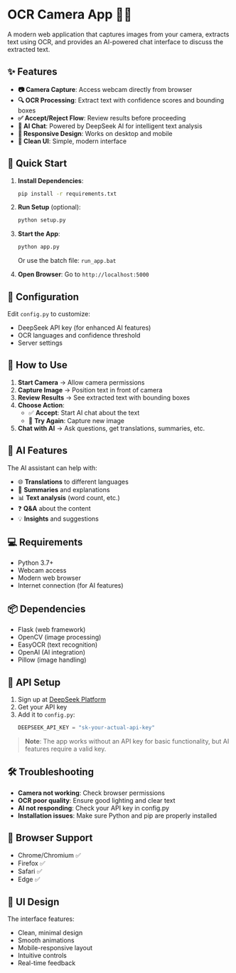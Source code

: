 # OCR Camera App 📸💬

A modern web application that captures images from your camera, extracts text using OCR, and provides an AI-powered chat interface to discuss the extracted text.

## ✨ Features

- **📷 Camera Capture**: Access webcam directly from browser
- **🔍 OCR Processing**: Extract text with confidence scores and bounding boxes
- **✅ Accept/Reject Flow**: Review results before proceeding
- **🤖 AI Chat**: Powered by DeepSeek AI for intelligent text analysis
- **📱 Responsive Design**: Works on desktop and mobile
- **🎨 Clean UI**: Simple, modern interface

## 🚀 Quick Start

1. **Install Dependencies**:

   ```bash
   pip install -r requirements.txt
   ```

2. **Run Setup** (optional):

   ```bash
   python setup.py
   ```

3. **Start the App**:

   ```bash
   python app.py
   ```

   Or use the batch file: `run_app.bat`

4. **Open Browser**: Go to `http://localhost:5000`

## 🔧 Configuration

Edit `config.py` to customize:

- DeepSeek API key (for enhanced AI features)
- OCR languages and confidence threshold
- Server settings

## 🎯 How to Use

1. **Start Camera** → Allow camera permissions
2. **Capture Image** → Position text in front of camera
3. **Review Results** → See extracted text with bounding boxes
4. **Choose Action**:
   - ✅ **Accept**: Start AI chat about the text
   - 🔄 **Try Again**: Capture new image
5. **Chat with AI** → Ask questions, get translations, summaries, etc.

## 🤖 AI Features

The AI assistant can help with:

- 🌐 **Translations** to different languages
- 📝 **Summaries** and explanations
- 📊 **Text analysis** (word count, etc.)
- ❓ **Q&A** about the content
- 💡 **Insights** and suggestions

## 💻 Requirements

- Python 3.7+
- Webcam access
- Modern web browser
- Internet connection (for AI features)

## 📦 Dependencies

- Flask (web framework)
- OpenCV (image processing)
- EasyOCR (text recognition)
- OpenAI (AI integration)
- Pillow (image handling)

## 🔑 API Setup

1. Sign up at [DeepSeek Platform](https://platform.deepseek.com)
2. Get your API key
3. Add it to `config.py`:
   ```python
   DEEPSEEK_API_KEY = "sk-your-actual-api-key"
   ```

> **Note**: The app works without an API key for basic functionality, but AI features require a valid key.

## 🛠️ Troubleshooting

- **Camera not working**: Check browser permissions
- **OCR poor quality**: Ensure good lighting and clear text
- **AI not responding**: Check your API key in config.py
- **Installation issues**: Make sure Python and pip are properly installed

## 📱 Browser Support

- Chrome/Chromium ✅
- Firefox ✅
- Safari ✅
- Edge ✅

## 🎨 UI Design

The interface features:

- Clean, minimal design
- Smooth animations
- Mobile-responsive layout
- Intuitive controls
- Real-time feedback
